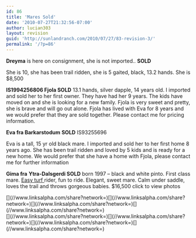 ```yaml
---
id: 86
title: 'Mares Sold'
date: '2010-07-27T21:32:56-07:00'
author: lucian303
layout: revision
guid: 'http://sunlandranch.com/2010/07/27/83-revision-3/'
permalink: '/?p=86'
---
```


**Dreyma** is here on consignment, she is not imported.. **SOLD**

She is 10, she has been trail ridden, she is 5 gaited, black, 13.2 hands. She is $8,500

**IS1994256806 Fjola SOLD** 13.1 hands, silver dapple, 14 years old. I imported and sold her to her first owner. They have had her 9 years. The kids have moved on and she is looking for a new family. Fjola is very sweet and pretty, she is brave and will go out alone. Fjola has lived with Eva for 8 years and we would prefer that they are sold together. Please contact me for pricing information.

**Eva fra Barkarstodum** **SOLD** IS93255696

Eva is a tall, 15 yr old black mare. I imported and sold her to her first home 8 years ago. She has been trail ridden and loved by 5 kids and is ready for a new home. We would prefer that she have a home with Fjola, please contact me for further information

**Gima fra** **Ytra-Dalsgerdi SOLD** born 1997 – black and white pinto. First class mare. [Easy turf ](http://www.zeroturf.com/)rider, fun to ride. Elegant, sweet mare. Calm under saddle, loves the trail and throws gorgeous babies. $16,500 click to view photos

<div class="linksalpha_container linksalpha_app_3" data-counters="1" data-size="regular" data-style="square" data-title="Mares Sold" data-url="https://www.sunlandranch.com/?p=86">[](//www.linksalpha.com/share?network=)[](//www.linksalpha.com/share?network=)[](//www.linksalpha.com/share?network=)[](//www.linksalpha.com/share?network=)</div><div class="linksalpha_container linksalpha_app_7" data-position="" data-title="Mares Sold" data-url="https://www.sunlandranch.com/?p=86">[](//www.linksalpha.com/share?network=)[](//www.linksalpha.com/share?network=)[](//www.linksalpha.com/share?network=)[](//www.linksalpha.com/share?network=)</div>